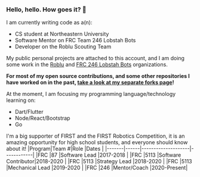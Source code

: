 ### Hello, hello. How goes it? 👋
I am currently writing code as a(n):
- CS student at Northeastern University
- Software Mentor on FRC Team 246 Lobstah Bots
- Developer on the Roblu Scouting Team

My public personal projects are attached to this account, and I am doing some work in the [Roblu](https://github.com/RobluScouting) and [FRC 246 Lobstah Bots](https://github.com/lobstahbots) organizations.

**For most of my open source contributions, and some other repositories I have worked on in the past, [take a look at my separate forks page](https://github.com/aidan-mundy-forks)!**

At the moment, I am focusing my programming language/technology learning on:
- Dart/Flutter
- Node/React/Bootstrap
- Go

I'm a big supporter of FIRST and the FIRST Robotics Competition, it is an amazing opportunity for high school students, and everyone should know about it!
|Program|Team #|Role                |Dates       |
|-------|------|--------------------|------------|
|FRC    |87    |Software Lead       |2017-2018   |
|FRC    |5113  |Software Contributor|2018-2020   |
|FRC    |5113  |Strategy Lead       |2018-2020   |
|FRC    |5113  |Mechanical Lead     |2019-2020   |
|FRC    |246   |Mentor/Coach        |2020-Present|
